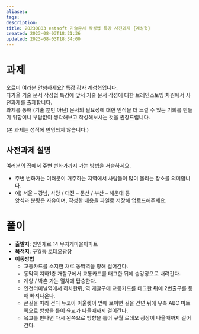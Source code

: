 ```yaml
---
aliases: 
tags: 
description:
title: 20230803 estsoft 기술문서 작성법 특강 사전과제 {계성혁}
created: 2023-08-03T18:21:36
updated: 2023-08-03T18:34:00
---
```


# 과제

오르미 여러분 안녕하세요? 특강 강사 계성혁입니다.  
다가올 기술 문서 작성법 특강에 앞서 기술 문서 작성에 대한 브레인스토밍 차원에서 사전과제를 출제합니다.  
과제를 통해 (기술 뿐만 아닌) 문서의 필요성에 대한 인식을 더 느낄 수 있는 기회를 만들기 위함이니 부담없이 생각해보고 작성해보시는 것을 권장드립니다.

(본 과제는 성적에 반영되지 않습니다.)

## 사전과제 설명

여러분의 집에서 주변 번화가까지 가는 방법을 서술하세요.
* 주변 번화가는 여러분이 거주하는 지역에서 사람들이 많이 몰리는 장소를 의미합니다.
* 예) 서울 – 강남, 사당 / 대전 – 둔산 / 부산 – 해운대 등  
양식과 분량은 자유이며, 작성한 내용을 파일로 저장해 업로드해주세요.

# 풀이

- **출발지**: 원인재로 14 무지개마을아파트
- **목적지**: 구월동 로데오광장
- **이동방법**
	- 교통카드를 소지한 채로 동막역을 향해 걸어간다.
	- 동막역 지하1층 개찰구에서 교통카드를 태그한 뒤에 승강장으로 내려간다.
	- 계양 / 박촌 가는 열차에 탑승한다.
	- 인천터미널역에서 하차한뒤, 역 개찰구에 교통카드를 태그한 뒤에 2번출구를 통해 빠져나온다.
	- 큰길을 따라 걷다 뉴코아 아울렛이 앞에 보이면 길을 건넌 뒤에 우측 ABC 마트쪽으로 방향을 틀어 육교가 나올때까지 걸어간다.
	- 육교를 만나면 다시 왼쪽으로 방향을 틀어 구월 로데오 광장이 나올때까지 걸어간다.
